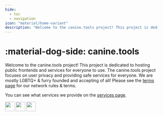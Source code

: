 ```yaml
---
hide:
  - toc
  - navigation
icon: "material/home-variant"
description: "Welcome to the canine.tools project! This project is dedicated to hosting public frontends and services for everyone to use. The canine.tools project focuses on user privacy and providing safe services for everyone. We are mostly LGBTQ+ & furry founded and accepting of all!"
---
```

# :material-dog-side: canine.tools
Welcome to the canine.tools project! This project is dedicated to hosting public frontends and services for everyone to use. The canine.tools project focuses on user privacy and providing safe services for everyone. We are mostly LGBTQ+ & furry founded and accepting of all! Please see the [terms page](terms/index.md) for our network rules & terms.

You can see what services we provide on the [services page](services/index.md).

<div class="badges">
  <img class="off-glb" src="{{ config.site_url }}assets/images/badges/badge.png" height="31">
  <img class="off-glb" src="{{ config.site_url }}assets/images/badges/twopaws.png" height="31">
  <img class="off-glb" src="{{ config.site_url }}assets/images/badges/powered-by-debian.gif" height="31">
</div>

<div class="center">
    <div id="random-wolf"></div>
</div>
